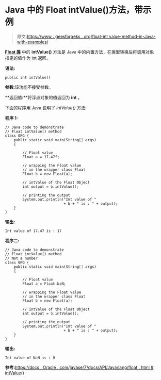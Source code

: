 # Java 中的 Float intValue()方法，带示例

> 原文:[https://www . geesforgeks . org/float-int value-method-in-Java-with-examples/](https://www.geeksforgeeks.org/float-intvalue-method-in-java-with-examples/)

**[Float 类](https://www.geeksforgeeks.org/java-lang-float-class-in-java/)** 中的 **intValue()** 方法是 Java 中的内置方法，在类型转换后将调用对象指定的值作为 int 返回。

**语法:**

```
public int intValue()
```

**参数**:该功能不接受参数。

**返回值:**将浮点对象的值返回为 **int** 。

下面的程序用 Java 说明了 *intValue()* 方法:

**程序 1:**

```
// Java code to demonstrate
// Float intValue() method
class GFG {
    public static void main(String[] args)
    {

        // Float value
        Float a = 17.47f;

        // wrapping the Float value
        // in the wrapper class Float
        Float b = new Float(a);

        // intValue of the Float Object
        int output = b.intValue();

        // printing the output
        System.out.println("Int value of "
                           + b + " is : " + output);
    }
}
```

**输出:**

```
Int value of 17.47 is : 17

```

**程序二:**

```
// Java code to demonstrate
// Float intValue() method
// Not a number
class GFG {
    public static void main(String[] args)
    {

        // Float value
        Float a = Float.NaN;

        // wrapping the Float value
        // in the wrapper class Float
        Float b = new Float(a);

        // intValue of the Float Object
        int output = b.intValue();

        // printing the output
        System.out.println("Int value of "
                           + b + " is : " + output);
    }
}
```

**输出:**

```
Int value of NaN is : 0

```

**参考:**[https://docs . Oracle . com/javase/7/docs/API/Java/lang/float . html # intValue()](https://docs.oracle.com/javase/7/docs/api/java/lang/Float.html#intValue())